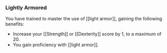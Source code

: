 ### Lightly Armored

You have trained to master the use of [[light armor]], gaining the following benefits:

- Increase your [[Strength]] or [[Dexterity]] score by 1, to a maximum of 20.
- You gain proficiency with [[light armor]].